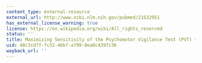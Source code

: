 ```yaml
---
content_type: external-resource
external_url: http://www.ncbi.nlm.nih.gov/pubmed/21532951
has_external_license_warning: true
license: https://en.wikipedia.org/wiki/All_rights_reserved
status: ''
title: Maximizing Sensitivity of the Psychomotor Vigilance Test (PVT) to Sleep Loss
uid: 48c3cd7f-fc32-4bb7-a799-0ea0c4397c36
wayback_url: ''
---
```

